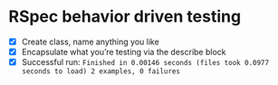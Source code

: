 # RSpec behavior driven testing

- [x] Create class, name anything you like
- [x] Encapsulate what you’re testing via the describe block
- [x] Successful run: 
`Finished in 0.00146 seconds (files took 0.0977 seconds to load)
2 examples, 0 failures` 
